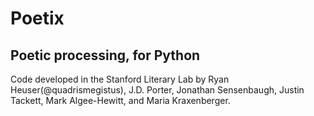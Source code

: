 # Poetix
## Poetic processing, for Python ##
Code developed in the Stanford Literary Lab by Ryan Heuser(@quadrismegistus), J.D. Porter, Jonathan Sensenbaugh, Justin Tackett, Mark Algee-Hewitt, and Maria Kraxenberger.
